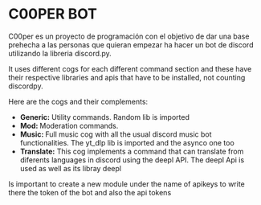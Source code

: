 <h1>C00PER BOT</h1>

<p>C00per es un proyecto de programación con el objetivo de dar una base prehecha a las personas que quieran empezar ha hacer un bot de discord utilizando la libreria discord.py. </p>

<p>It uses different cogs for each different command section and these have their respective libraries and apis that have to be installed, not counting discordpy. </p>
<p>Here are the cogs and their complements:</p>
<ul>
  <li> <b>Generic:</b> Utility commands. Random lib is imported</li>
  <li><b>Mod: </b> Moderation commands. </li>
  <li><b>Music: </b> Full music cog with all the usual discord music bot functionalities. The yt_dlp lib is imported and the asynco one too</li>
  <li><b>Translate:</b> This cog implements a command that can translate from diferents languages in discord using the deepl API. The deepl Api is used as well as its libray deepl</li>
</ul>
<p>Is important to create a new module under the name of apikeys to write there the token of the bot and also the api tokens </p>

